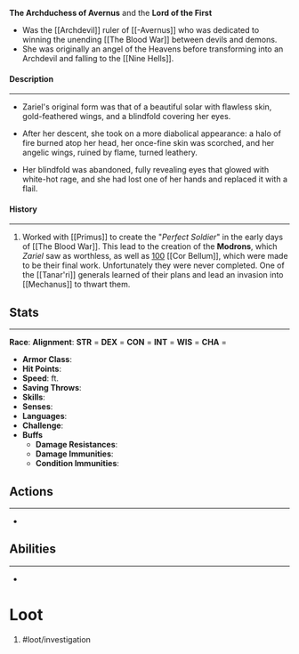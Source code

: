 **The Archduchess of Avernus** and the **Lord of the First**

- Was the [[Archdevil]] ruler of [[-Avernus]] who was dedicated to winning the unending [[The Blood War]] between devils and demons. 
- She was originally an angel of the Heavens before transforming into an Archdevil and falling to the [[Nine Hells]].

#### Description
---
- Zariel's original form was that of a beautiful solar with flawless skin, gold-feathered wings, and a blindfold covering her eyes.

- After her descent, she took on a more diabolical appearance: a halo of fire burned atop her head, her once-fine skin was scorched, and her angelic wings, ruined by flame, turned leathery. 
- Her blindfold was abandoned, fully revealing eyes that glowed with white-hot rage, and she had lost one of her hands and replaced it with a flail.

#### History
---
1. Worked with [[Primus]] to create the "*Perfect Soldier*" in the early days of [[The Blood War]]. This lead to the creation of the **Modrons**, which *Zariel* saw as worthless, as well as <u>100</u> [[Cor Bellum]], which were made to be their final work. Unfortunately they were never completed. One of the [[Tanar'ri]] generals learned of their plans and lead an invasion into [[Mechanus]] to thwart them.

## Stats
---
**Race**:
**Alignment**:
	**STR** = 
	**DEX** = 
	**CON** = 
	**INT** = 
	**WIS** = 
	**CHA** = 
-   **Armor Class**:
-   **Hit Points**:
-   **Speed**: ft.
-   **Saving Throws**:
-   **Skills**:
-   **Senses**: 
-   **Languages**: 
-   **Challenge**: 
-   **Buffs**
	-   **Damage Resistances**:
	-   **Damage Immunities**:
	-   **Condition Immunities**:

## Actions
---
- 

## Abilities
---
-   

# Loot
1. #loot/investigation 
	